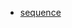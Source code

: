 * [sequence](https://kazurayam.github.io/SeleniumTestInJavaBackedByDockerContainer/diagrams/out/DockerBackedWebDriverTest_sequence.png)